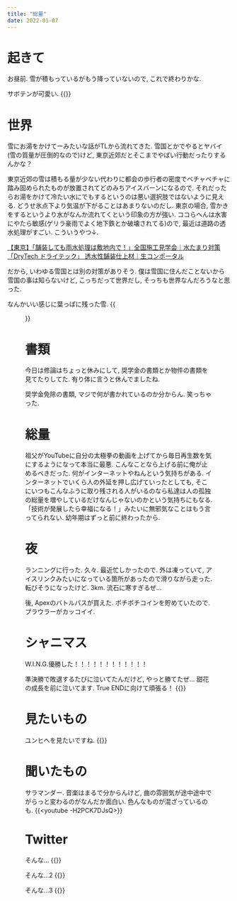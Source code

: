 ```yaml
---
title: "総量"
date: 2022-01-07
---
```


# 起きて
お昼前. 雪が積もっているがもう降っていないので, これで終わりかな.

サボテンが可愛い.
{{<tweet user="dango_bot" id="1479354341614297091">}}
# 世界

雪にお湯をかけてーみたいな話がTLから流れてきた. 雪国とかでやるとヤバイ(雪の質量が圧倒的なので)けど, 東京近郊だとそこまでやばい行動だったりするんかな？

東京近郊の雪は積もる量が少ない代わりに都会の歩行者の密度でベチャベチャに踏み固められたものが放置されてどのみちアイスバーンになるので. それだったらお湯をかけて冷たい水にでもするというのは悪い選択肢ではないように見える. どうせ氷点下より気温が下がることはあまりないのだし. 東京の場合, 雪かきをするというより水がなんか流れてくという印象の方が強い. ココらへんは水害にやたら敏感(ゲリラ豪雨でよく地下鉄とか破壊されてる)ので, 最近は道路の透水処理がすごい. こういうやつ↓.

[【東京】「舗装しても雨水処理は敷地内で！」全国施工見学会｜水たまり対策「DryTech ドライテック」 透水性舗装仕上材｜生コンポータル](https://www.nr-mix.co.jp/dry_tech/blog/post_1049.html)

だから, いわゆる雪国とは別の対策がありそう. 僕は雪国に住んだことないから雪国の事は知らないけど, こっちだって世界だし, そっちも世界なんだろうなと思った.

なんかいい感じに葉っぱに残った雪.
{{<figure src="/media/2022-01-07-snow.jpeg" alt="snow">}}

# 書類
今日は修論はちょっと休みにして, 奨学金の書類とか物件の書類を見てたりしてた. 有り体に言うと休んでましたね.

奨学金免除の書類, マジで何が書かれているのか分からん. 笑っちゃった.

# 総量
祖父がYouTubeに自分の太極拳の動画を上げてから毎日再生数を気にするようになって本当に最悪. こんなことなら上げる前に俺が止めるべきだった. 何がインターネットやねんという気持ちがある. インターネットでいくら人の外延を押し広げていったとしても, そこにいつもこんなふうに取り残される人がいるのなら私達は人の孤独の総量を増やしているだけなんじゃないのかという気持ちにもなる. 「技術が発展したら幸福になる！」みたいに無邪気なことはもう言ってられない. 幼年期はずっと前に終わったから.

# 夜
ランニングに行った. 久々. 最近忙しかったので. 外は凍っていて, アイスリンクみたいになっている箇所があったので滑りながら走った. 転びそうになったけど. 3km. 流石に寒すぎるぜ...

後, Apexのバトルパスが買えた. ポチポチコインを貯めていたので. プラウラーがカッコイイ.

# シャニマス
W.I.N.G.優勝した！！！！！！！！！！！！

準決勝で敗退するたびに泣いてたんだけど, やっと勝てたぜ... 甜花の成長を前に泣いてます. True ENDに向けて頑張る！
{{<tweet user="dango_bot" id="1479372205318631430">}}
# 見たいもの
ユンヒへを見たいですね.
{{<youtube c3ZprSOuyMs>}}

# 聞いたもの
サラマンダー. 音楽はまるで分からんけど, 曲の雰囲気が途中途中でがらっと変わるのがなんだか面白い. 色んなものが混ざっているのも.
{{<youtube -H2PCK7DJsQ>}}
# Twitter
そんな...
{{<tweet user="dango_bot" id="1479457333306880000">}}

そんな...2
{{<tweet user="dango_bot" id="1479439849115774977">}}

そんな...3
{{<tweet user="dango_bot" id="1478819496005677065">}}

